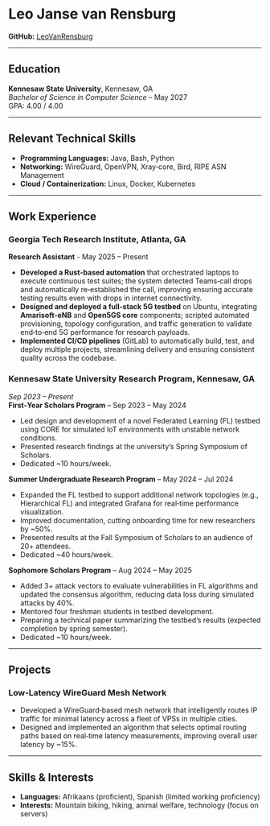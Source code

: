 
# Leo Janse van Rensburg
**GitHub:** [LeoVanRensburg](https://github.com/LeoVanRensburg)

---  
## Education
**Kennesaw State University**, Kennesaw, GA  
*Bachelor of Science in Computer Science* – May 2027  
GPA: 4.00 / 4.00

---  
## Relevant Technical Skills
- **Programming Languages:** Java, Bash, Python
- **Networking:** WireGuard, OpenVPN, Xray‑core, Bird, RIPE ASN Management
- **Cloud / Containerization:** Linux, Docker, Kubernetes
---  
## Work Experience
### Georgia Tech Research Institute, Atlanta, GA
**Research Assistant** - May 2025 – Present
- **Developed a Rust‑based automation** that orchestrated laptops to execute continuous test suites; the system detected Teams‑call drops and automatically re‑established the call, improving ensuring accurate testing results even with drops in internet connectivity.
- **Designed and deployed a full‑stack 5G testbed** on Ubuntu, integrating **Amarisoft‑eNB** and **Open5GS core** components; scripted automated provisioning, topology configuration, and traffic generation to validate end‑to‑end 5G performance for research payloads.
- **Implemented CI/CD pipelines** (GitLab) to automatically build, test, and deploy multiple projects, streamlining delivery and ensuring consistent quality across the codebase.

### Kennesaw State University Research Program, Kennesaw, GA
*Sep 2023 – Present*  
**First‑Year Scholars Program** – Sep 2023 – May 2024
- Led design and development of a novel Federated Learning (FL) testbed using CORE for simulated IoT environments with unstable network conditions.
- Presented research findings at the university’s Spring Symposium of Scholars.
- Dedicated ~10 hours/week.

**Summer Undergraduate Research Program** – May 2024 – Jul 2024
- Expanded the FL testbed to support additional network topologies (e.g., Hierarchical FL) and integrated Grafana for real‑time performance visualization.
- Improved documentation, cutting onboarding time for new researchers by ~50%.
- Presented results at the Fall Symposium of Scholars to an audience of 20+ attendees.
- Dedicated ~40 hours/week.

**Sophomore Scholars Program** – Aug  2024 – May 2025
- Added 3+ attack vectors to evaluate vulnerabilities in FL algorithms and updated the consensus algorithm, reducing data loss during simulated attacks by 40%.
- Mentored four freshman students in testbed development.
- Preparing a technical paper summarizing the testbed’s results (expected completion by spring semester).
- Dedicated ~10 hours/week.

---  
## Projects
### Low‑Latency WireGuard Mesh Network
- Developed a WireGuard‑based mesh network that intelligently routes IP traffic for minimal latency across a fleet of VPSs in multiple cities.
- Designed and implemented an algorithm that selects optimal routing paths based on real‑time latency measurements, improving overall user latency by ~15%.

---  
## Skills & Interests
- **Languages:** Afrikaans (proficient), Spanish (limited working proficiency)
- **Interests:** Mountain biking, hiking, animal welfare, technology (focus on servers)
 